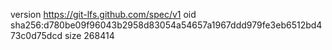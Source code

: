 version https://git-lfs.github.com/spec/v1
oid sha256:d780be09f96043b2958d83054a54657a1967ddd979fe3eb6512bd473c0d75dcd
size 268414
